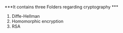 ***It contains three Folders regarding cryptography ***
1. Diffe-Hellman 
2. Homomorphic encryption
3. RSA

